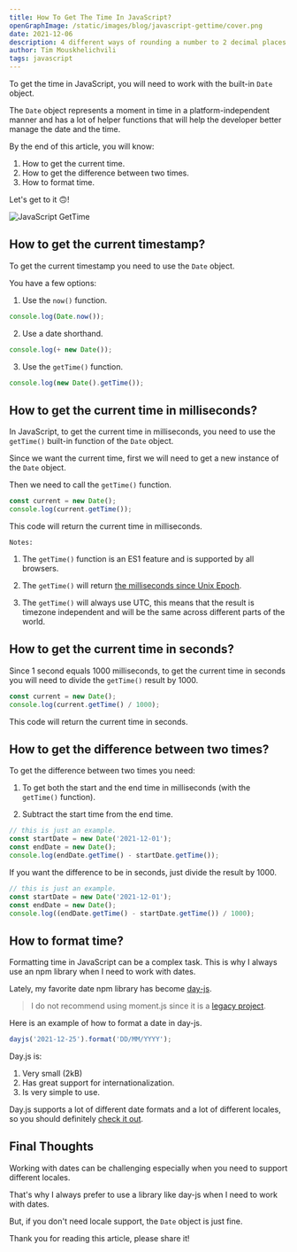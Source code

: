 ```yaml
---
title: How To Get The Time In JavaScript?
openGraphImage: /static/images/blog/javascript-gettime/cover.png
date: 2021-12-06
description: 4 different ways of rounding a number to 2 decimal places in javascript.
author: Tim Mouskhelichvili
tags: javascript
---
```


To get the time in JavaScript, you will need to work with the built-in `Date` object.

The `Date` object represents a moment in time in a platform-independent manner and has a lot of helper functions that will help the developer better manage the date and the time.

By the end of this article, you will know:

1. How to get the current time.
2. How to get the difference between two times.
3. How to format time.

Let's get to it 🙃!

![JavaScript GetTime](/static/images/blog/javascript-gettime/cover.png)

<Summary />

## How to get the current timestamp?

To get the current timestamp you need to use the `Date` object.

You have a few options:

1. Use the `now()` function.
```javascript
console.log(Date.now());
```

2. Use a date shorthand.

```javascript
console.log(+ new Date());
```

3. Use the `getTime()` function.

```javascript
console.log(new Date().getTime());
```

## How to get the current time in milliseconds?

In JavaScript, to get the current time in milliseconds, you need to use the `getTime()` built-in function of the `Date` object.

Since we want the current time, first we will need to get a new instance of the `Date` object. 

Then we need to call the `getTime()` function.

```javascript 
const current = new Date();
console.log(current.getTime());
```

This code will return the current time in milliseconds.

`Notes:`
1. The `getTime()` function is an ES1 feature and is supported by all browsers.

2. The `getTime()` will return [the milliseconds since Unix Epoch](https://en.wikipedia.org/wiki/Unix_time).

3. The `getTime()` will always use UTC, this means that the result is timezone independent and will be the same across different parts of the world.

## How to get the current time in seconds?

Since 1 second equals 1000 milliseconds, to get the current time in seconds you will need to divide the `getTime()` result by 1000.

```javascript 
const current = new Date();
console.log(current.getTime() / 1000);
```

This code will return the current time in seconds.

## How to get the difference between two times?

To get the difference between two times you need:

1. To get both the start and the end time in milliseconds (with the `getTime()` function).

2. Subtract the start time from the end time.

```javascript
// this is just an example.
const startDate = new Date('2021-12-01');
const endDate = new Date();
console.log(endDate.getTime() - startDate.getTime());
```

If you want the difference to be in seconds, just divide the result by 1000.

```javascript
// this is just an example.
const startDate = new Date('2021-12-01');
const endDate = new Date();
console.log((endDate.getTime() - startDate.getTime()) / 1000);
```

## How to format time?

Formatting time in JavaScript can be a complex task. This is why I always use an npm library when I need to work with dates.

Lately, my favorite date npm library has become [day-js](https://day.js.org/).

> I do not recommend using moment.js since it is a [legacy project](https://momentjs.com/docs/#/-project-status/).

Here is an example of how to format a date in day-js.

```javascript
dayjs('2021-12-25').format('DD/MM/YYYY');
```

Day.js is: 

1. Very small (2kB)
2. Has great support for internationalization.
3. Is very simple to use.

Day.js supports a lot of different date formats and a lot of different locales, so you should definitely [check it out](https://day.js.org/docs/en/parse/string-format).

## Final Thoughts

Working with dates can be challenging especially when you need to support different locales. 

That's why I always prefer to use a library like day-js when I need to work with dates.

But, if you don't need locale support, the `Date` object is just fine.

Thank you for reading this article, please share it!